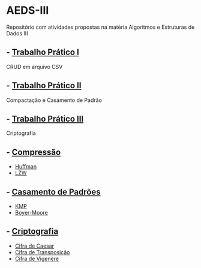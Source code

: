 # AEDS-III

Repositório com atividades propostas na matéria Algoritmos e Estruturas de Dados III

## - [Trabalho Prático I](/TP01)
CRUD em arquivo CSV
## - [Trabalho Prático II](/TP02)
Compactação e Casamento de Padrão
## - [Trabalho Prático III]()
Criptografia
## - [Compressão](/Compressão)
   - [Huffman](/Compressão/Huffman)
   - [LZW](/Compressão/LZW)

## - [Casamento de Padrões](/Casamento%20de%20Padrões)
   - [KMP](/Casamento%20de%20Padrões/KMP)
   - [Boyer-Moore](/Casamento%20de%20Padrões/BoyerMoore)

## - [Criptografia](/Criptografia)
   - [Cifra de Caesar](/Criptografia/Caesar.java)
   - [Cifra de Transposição](/Criptografia/Colunas.java)
   - [Cifra de Vigenère](/Criptografia/Vigenere.java)
